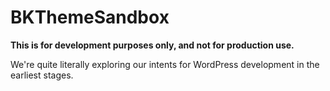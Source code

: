 # BKThemeSandbox
 
**This is for development purposes only, and not for production use.**

We're quite literally exploring our intents for WordPress development in the earliest stages.